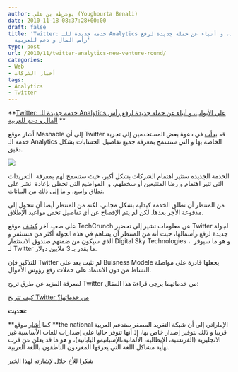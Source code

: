 ```yaml
---
author: يوغرطة بن علي (Youghourta Benali)
date: 2010-11-18 08:37:28+00:00
draft: false
title: 'Twitter: خدمة جديدة للـ Analytics على الأبواب، و أنباء عن حملة جديدة لرفع
  رأس المال و دعم للعربية'
type: post
url: /2010/11/twitter-analytics-new-venture-round/
categories:
- Web
- أخبار الشركات
tags:
- Analytics
- Twitter
---
```


**[Twitter: خدمة جديدة للـ Analytics على الأبواب، و أنباء عن حملة جديدة لرفع رأس المال و دعم للعربية](https://www.it-scoop.com/2010/11/twitter-analytics-new-venture-round) **


أشار موقع Mashable إلى أن Twitter قد [بدأت](http://mashable.com/2010/11/17/twitter-analytics/) في دعوة بعض المستخدمين إلى تجربة خدمة الـ Analytics الخاصة بها و التي ستسمح بمعرفة جميع تفاصيل الحسابات بشكل دقيق.

[![](http://leblog.vendeesign.com/wp-content/uploads/2010/11/analytics-screenshots-535x258.jpg)
](https://www.it-scoop.com/2010/11/twitter-analytics-new-venture-round)

الخدمة الجديدة ستثير اهتمام الشركات بشكل أكبر، حيث ستسمح لهم بمعرفة  التغريدات التي تثير اهتمام و رضا المتتبعين أو سخطهم، و  المواضيع التي تحظى بإعادة  نشر على نطاق واسع، و ما إلى ذلك من البيانات.

من المنتظر أن تطلق الخدمة كبداية بشكل مجاني، لكنه من المنتظر أيضا أن تتحول إلى مدفوعة الأجر بعدها. لكن لم يتم الإفصاح عن أي تفاصيل تخص مواعيد الإطلاق.

على صعيد آخر [كشف](http://techcrunch.com/2010/11/17/twitter-raising-new-venture-round-at-3-billion-valuation/) موقع TechCrunch عن معلومات تشير إلى تحضير Twitter لجولة جديدة لرفع رأسمالها، حيث أنه من المنتظر أن يساهم في هذه الجولة أكثر من مستثمر و الذي سيكون من ضمنهم صندوق الاستثمار Digital Sky Technologies ،  و هو ما سيوفر لـ Twitter ما يقدر بـ 3 ملايين دولار.

للتذكير فإن Twitter لم تثبت بعد على Buisness Modele يجعلها قادرة على مواصلة النشاط من دون الاعتماد على حملات رفع رؤوس الأموال.

لمعرفة المزيد عن طرق تربح Twitter من خدماتهما يرجى قراءة هذا المقال:

[كيف تتربح Twitter من خدماتها؟](http://socialmedia4arab.com/2010/09/twitter-monetization/)

**تحديث:**

**كما [أشار](http://www.thenational.ae/business/technology/twitter-plans-arabic-website) موقع **the national الإماراتي إلى أن شبكة التغريد المصغر ستدعم العربية قريبا و ذلك بتوفير إصدار خاص بها، إذ أنها تتوفر حاليا على إصدارات للغات الأساسية غير الانجليزية (الفرنسية، الإيطالية، الألمانية،الإسبانيةو اليابانية)، و هو ما قد يعلن عن قرب نهاية مشاكل اللغة التي يعرفها المغردون الناطقون باللغة العربية.

شكرا للأخ جلال لإشارته لهذا الخبر
